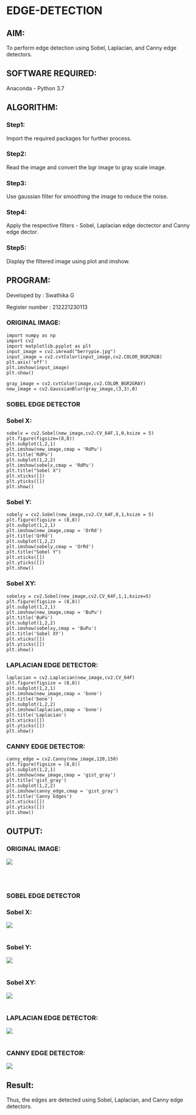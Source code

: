 # EDGE-DETECTION
## AIM:
To perform edge detection using Sobel, Laplacian, and Canny edge detectors.

## SOFTWARE REQUIRED:
Anaconda - Python 3.7

## ALGORITHM:
### Step1:
Import the required packages for further process.


### Step2:
Read the image and convert the bgr image to gray scale image.

### Step3:
Use gaussian filter for smoothing the image to reduce the noise.
### Step4:
Apply the respective filters - Sobel, Laplacian edge dectector and Canny edge dector.

### Step5:
Display the filtered image using plot and imshow.

 
## PROGRAM:
Developed by : Swathika G

Register number : 212221230113

### ORIGINAL IMAGE:
```
import numpy as np
import cv2
import matplotlib.pyplot as plt
input_image = cv2.imread("berrypie.jpg")
input_image = cv2.cvtColor(input_image,cv2.COLOR_BGR2RGB)
plt.axis('off')
plt.imshow(input_image)
plt.show()
```
```
gray_image = cv2.cvtColor(image,cv2.COLOR_BGR2GRAY)
new_image = cv2.GaussianBlur(gray_image,(3,3),0)
```
### SOBEL EDGE DETECTOR
### Sobel X:
```
sobelx = cv2.Sobel(new_image,cv2.CV_64F,1,0,ksize = 5)
plt.figure(figsize=(8,8))
plt.subplot(1,2,1)
plt.imshow(new_image,cmap = 'RdPu')
plt.title('RdPu')
plt.subplot(1,2,2)
plt.imshow(sobelx,cmap = 'RdPu')
plt.title("Sobel X")
plt.xticks([])
plt.yticks([])
plt.show()
```

### Sobel Y:
```
sobely = cv2.Sobel(new_image,cv2.CV_64F,0,1,ksize = 5)
plt.figure(figsize = (8,8))
plt.subplot(1,2,1)
plt.imshow(new_image,cmap = 'OrRd')
plt.title('OrRd')
plt.subplot(1,2,2)
plt.imshow(sobely,cmap = 'OrRd')
plt.title("Sobel Y")
plt.xticks([])
plt.yticks([])
plt.show()
```


### Sobel XY:
```
sobelxy = cv2.Sobel(new_image,cv2.CV_64F,1,1,ksize=5)
plt.figure(figsize = (8,8))
plt.subplot(1,2,1)
plt.imshow(new_image,cmap = 'BuPu')
plt.title('BuPu')
plt.subplot(1,2,2)
plt.imshow(sobelxy,cmap = 'BuPu')
plt.title('Sobel XY')
plt.xticks([])
plt.yticks([])
plt.show()
```

### LAPLACIAN EDGE DETECTOR:
```
laplacian = cv2.Laplacian(new_image,cv2.CV_64F)
plt.figure(figsize = (8,8))
plt.subplot(1,2,1)
plt.imshow(new_image,cmap = 'bone')
plt.title('bone')
plt.subplot(1,2,2)
plt.imshow(laplacian,cmap = 'bone')
plt.title('Laplacian')
plt.xticks([])
plt.yticks([])
plt.show()
```


### CANNY EDGE DETECTOR:
```
canny_edge = cv2.Canny(new_image,120,150)
plt.figure(figsize = (8,8))
plt.subplot(1,2,1)
plt.imshow(new_image,cmap = 'gist_gray')
plt.title('gist_gray')
plt.subplot(1,2,2)
plt.imshow(canny_edge,cmap = 'gist_gray')
plt.title('Canny Edges')
plt.xticks([])
plt.yticks([])
plt.show()
```

## OUTPUT:
### ORIGINAL IMAGE:
![](output1.png)

<br>
</br>

### SOBEL EDGE DETECTOR
### Sobel X:
![](output2.png)
<br>
</br>

### Sobel Y:
![](output3.png)
<br>
</br>

### Sobel XY:
![](output4.png)
<br>
</br>

### LAPLACIAN EDGE DETECTOR:
![](output5.png)
<br>
</br>

### CANNY EDGE DETECTOR:
![](output6.png)
## Result:
Thus, the edges are detected using Sobel, Laplacian, and Canny edge detectors.

